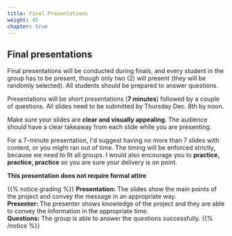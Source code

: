 ```yaml
---
title: Final Presentations
weight: 45
chapter: true
---
```


## Final presentations

Final presentations will be conducted during finals, and every student in the group has to be present, though only two (2) will present (they will be randomly selected). All students should be prepared to answer questions.

Presentations will be short presentations (**7 minutes**) followed by a couple of questions. All slides need to be submitted by Thursday Dec. 8th by noon.

Make sure your slides are **clear and visually appealing**. The audience should have a clear takeaway from each slide while you are presenting.

For a 7-minute presentation, I'd suggest having no more than 7 slides with content, or you might ran out of time. The timing will be enforced strictly, because we need to fit all groups. I would also encourage you to **practice, practice, practice** so you are sure your delivery is on point.

**This presentation does not require formal attire**


{{% notice grading %}}
**Presentation:** The slides show the main points of the project and convey the message in an appropriate way.<br>
**Presenter:** The presenter shows knowledge of the project and they are able to convey the information in the appropriate time.<br>
**Questions:** The group is able to answer the questions successfully.
{{% /notice %}}